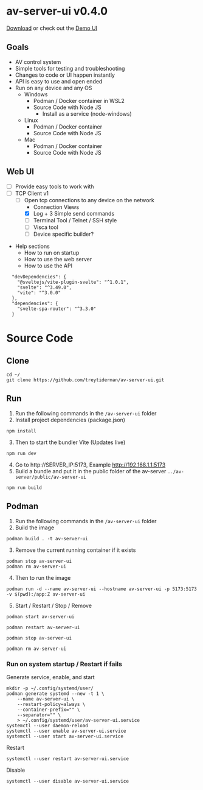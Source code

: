 # av-server-ui v0.4.0

[Download](https://github.com/treytiderman/av-server/releases/tag/v0.4.0) or check out the [Demo UI](https://trey.app/av-tools)

## Goals

- AV control system
- Simple tools for testing and troubleshooting
- Changes to code or UI happen instantly
- API is easy to use and open ended
- Run on any device and any OS
    - Windows
        - Podman / Docker container in WSL2
        - Source Code with Node JS
            - Install as a service (node-windows)
    - Linux
        - Podman / Docker container
        - Source Code with Node JS
    - Mac
        - Podman / Docker container
        - Source Code with Node JS

## Web UI

- [ ] Provide easy tools to work with
- [ ] TCP Client v1
    - [ ] Open tcp connections to any device on the network
        - Connection Views
        - [x] Log + 3 Simple send commands
        - [ ] Terminal Tool / Telnet / SSH style
        - [ ] Visca tool
        - [ ] Device specific builder?
- Help sections
    - How to run on startup
    - How to use the web server
    - How to use the API

```
  "devDependencies": {
    "@sveltejs/vite-plugin-svelte": "^1.0.1",
    "svelte": "^3.49.0",
    "vite": "^3.0.0"
  },
  "dependencies": {
    "svelte-spa-router": "^3.3.0"
  }
```

# Source Code

## Clone

```
cd ~/
git clone https://github.com/treytiderman/av-server-ui.git
```

## Run

1. Run the following commands in the `/av-server-ui` folder
2. Install project dependencies (package.json)

```
npm install
```

3. Then to start the bundler Vite (Updates live)

```
npm run dev
```

4. Go to http://SERVER_IP:5173, Example http://192.168.1.1:5173
5. Build a bundle and put it in the public folder of the av-server `../av-server/public/av-server-ui`

```
npm run build
```

## Podman

1. Run the following commands in the `/av-server-ui` folder
2. Build the image

```
podman build . -t av-server-ui
```

3. Remove the current running container if it exists

```
podman stop av-server-ui
podman rm av-server-ui
```

4. Then to run the image

```
podman run -d --name av-server-ui --hostname av-server-ui -p 5173:5173 -v $(pwd):/app:Z av-server-ui
```

5. Start / Restart / Stop / Remove

```
podman start av-server-ui
```

```
podman restart av-server-ui
```

```
podman stop av-server-ui
```

```
podman rm av-server-ui
```

### Run on system startup / Restart if fails

Generate service, enable, and start

```
mkdir -p ~/.config/systemd/user/
podman generate systemd --new -t 1 \
	--name av-server-ui \
	--restart-policy=always \
	--container-prefix="" \
	--separator="" \
	> ~/.config/systemd/user/av-server-ui.service
systemctl --user daemon-reload
systemctl --user enable av-server-ui.service
systemctl --user start av-server-ui.service
```

Restart

```
systemctl --user restart av-server-ui.service
```

Disable

```
systemctl --user disable av-server-ui.service
```
